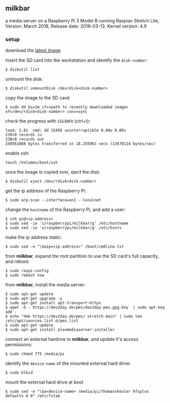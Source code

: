 ## milkbar

a media server on a Raspberry Pi 3 Model B running Raspian Stretch Lite, Version: March 2018, Release date: 2018-03-13, Kernel version: 4.9

### setup

download the [latest image](https://www.raspberrypi.org/downloads/raspbian/)

insert the SD card into the workstation and identify the `disk-number`:
```
$ diskutil list
```

unmount the disk:
```
$ diskutil unmountDisk /dev/disk<disk-number>
```

copy the image to the SD card:
```
$ sudo dd bs=1m if=<path to recently downloaded image> of=/dev/rdisk<disk-number> conv=sync
```

check the progress with `SIGINFO` (ctrl+t):
```
load: 2.81  cmd: dd 15456 uninterruptible 0.00u 0.09s
239+0 records in
238+0 records out
249561088 bytes transferred in 18.255963 secs (13670114 bytes/sec)
```

enable ssh:
```
touch /Volumes/boot/ssh
```

once the image is copied over, eject the disk:
```
$ diskutil eject /dev/rdisk<disk-number>
```

get the ip address of the Raspberry Pi:
```
$ sudo arp-scan --interface=en1 --localnet
```

change the `hostname` of the Raspberry Pi, and add a user:
```
$ ssh pi@<ip-address>
$ sudo sed -ie 's/raspberrypi/milkbar/g' /etc/hostname
$ sudo sed -ie 's/raspberrypi/milkbar/g' /etc/hosts
```

make the ip address static:
```
$ sudo sed -e "\$aip=<ip-address>" /boot/cmdline.txt
```

from **milkbar**, expand the root partition to use the SD card's full capacity, and reboot:
```
$ sudo raspi-config
$ sudo reboot now
```

from **milkbar**, install the media server:
```
$ sudo apt-get update
$ sudo apt-get upgrade -y
$ sudo apt-get install apt-transport-https
$ wget -O - https://dev2day.de/pms/dev2day-pms.gpg.key  | sudo apt-key add -
$ echo "deb https://dev2day.de/pms/ stretch main" | sudo tee /etc/apt/sources.list.d/pms.list
$ sudo apt-get update
$ sudo apt-get install plexmediaserver-installer
```

connect an external hardrive to **milkbar**, and update it's access permissions:
```
$ sudo chmod 775 /media/pi
```

identify the `device-name` of the mounted external hard drive:
```
$ sudo blkid
```

mount the external hard drive at boot
```
$ sudo sed -e "\$a<device-name> /media/pi/thomasshouler hfsplus defaults 0 0" /etc/fstab
```

